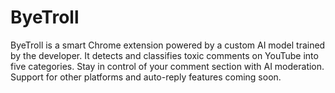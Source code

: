 # ByeTroll
ByeTroll is a smart Chrome extension powered by a custom AI model trained by the developer. It detects and classifies toxic comments on YouTube into five categories. Stay in control of your comment section with AI moderation. Support for other platforms and auto-reply features coming soon.
